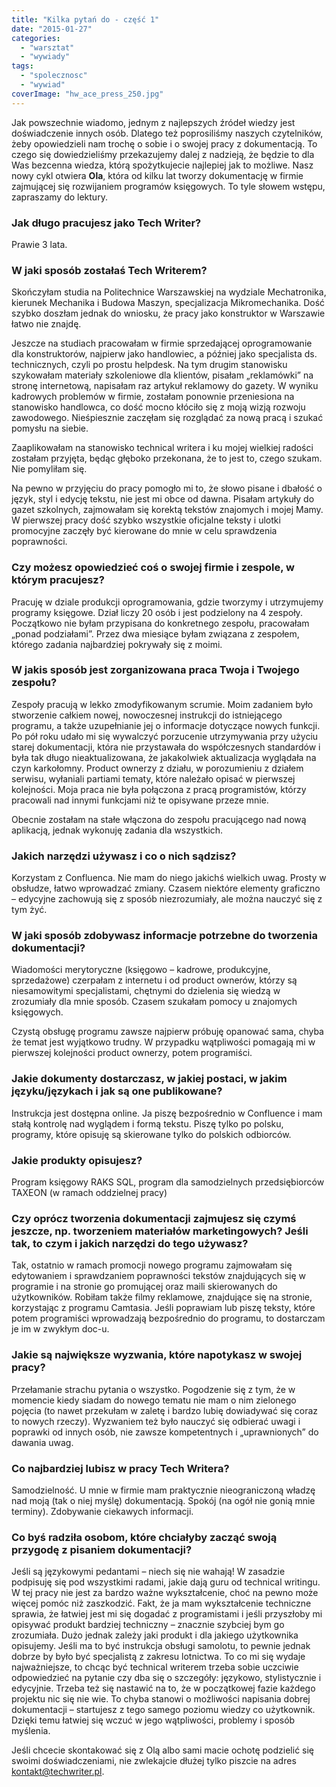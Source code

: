 ```yaml
---
title: "Kilka pytań do - część 1"
date: "2015-01-27"
categories: 
  - "warsztat"
  - "wywiady"
tags: 
  - "spolecznosc"
  - "wywiad"
coverImage: "hw_ace_press_250.jpg"
---
```


Jak powszechnie wiadomo, jednym z najlepszych źródeł wiedzy jest doświadczenie innych osób. Dlatego też poprosiliśmy naszych czytelników, żeby opowiedzieli nam trochę o sobie i o swojej pracy z dokumentacją. To czego się dowiedzieliśmy przekazujemy dalej z nadzieją, że będzie to dla Was bezcenna wiedza, którą spożytkujecie najlepiej jak to możliwe. Nasz nowy cykl otwiera **Ola**, która od kilku lat tworzy dokumentację w firmie zajmującej się rozwijaniem programów księgowych. To tyle słowem wstępu, zapraszamy do lektury.

### Jak długo pracujesz jako Tech Writer?

Prawie 3 lata.

### W jaki sposób zostałaś Tech Writerem?

Skończyłam studia na Politechnice Warszawskiej na wydziale Mechatronika, kierunek Mechanika i Budowa Maszyn, specjalizacja Mikromechanika. Dość szybko doszłam jednak do wniosku, że pracy jako konstruktor w Warszawie łatwo nie znajdę.

Jeszcze na studiach pracowałam w firmie sprzedającej oprogramowanie dla konstruktorów, najpierw jako handlowiec, a później jako specjalista ds. technicznych, czyli po prostu helpdesk. Na tym drugim stanowisku szykowałam materiały szkoleniowe dla klientów, pisałam „reklamówki” na stronę internetową, napisałam raz artykuł reklamowy do gazety. W wyniku kadrowych problemów w firmie, zostałam ponownie przeniesiona na stanowisko handlowca, co dość mocno kłóciło się z moją wizją rozwoju zawodowego. Nieśpiesznie zaczęłam się rozglądać za nową pracą i szukać pomysłu na siebie.

Zaaplikowałam na stanowisko technical writera i ku mojej wielkiej radości zostałam przyjęta, będąc głęboko przekonana, że to jest to, czego szukam. Nie pomyliłam się.

Na pewno w przyjęciu do pracy pomogło mi to, że słowo pisane i dbałość o język, styl i edycję tekstu, nie jest mi obce od dawna. Pisałam artykuły do gazet szkolnych, zajmowałam się korektą tekstów znajomych i mojej Mamy. W pierwszej pracy dość szybko wszystkie oficjalne teksty i ulotki promocyjne zaczęły być kierowane do mnie w celu sprawdzenia poprawności.

### Czy możesz opowiedzieć coś o swojej firmie i zespole, w którym pracujesz?

Pracuję w dziale produkcji oprogramowania, gdzie tworzymy i utrzymujemy programy księgowe. Dział liczy 20 osób i jest podzielony na 4 zespoły. Początkowo nie byłam przypisana do konkretnego zespołu, pracowałam „ponad podziałami”. Przez dwa miesiące byłam związana z zespołem, którego zadania najbardziej pokrywały się z moimi.

### W jakis sposób jest zorganizowana praca Twoja i Twojego zespołu?

Zespoły pracują w lekko zmodyfikowanym scrumie. Moim zadaniem było stworzenie całkiem nowej, nowoczesnej instrukcji do istniejącego programu, a także uzupełnianie jej o informacje dotyczące nowych funkcji. Po pół roku udało mi się wywalczyć porzucenie utrzymywania przy użyciu starej dokumentacji, która nie przystawała do współczesnych standardów i była tak długo nieaktualizowana, że jakakolwiek aktualizacja wyglądała na czyn karkołomny. Product ownerzy z działu, w porozumieniu z działem serwisu, wyłaniali partiami tematy, które należało opisać w pierwszej kolejności. Moja praca nie była połączona z pracą programistów, którzy pracowali nad innymi funkcjami niż te opisywane przeze mnie.

Obecnie zostałam na stałe włączona do zespołu pracującego nad nową aplikacją, jednak wykonuję zadania dla wszystkich.

### Jakich narzędzi używasz i co o nich sądzisz?

Korzystam z Confluenca. Nie mam do niego jakichś wielkich uwag. Prosty w obsłudze, łatwo wprowadzać zmiany. Czasem niektóre elementy graficzno – edycyjne zachowują się z sposób niezrozumiały, ale można nauczyć się z tym żyć.

### W jaki sposób zdobywasz informacje potrzebne do tworzenia dokumentacji?

Wiadomości merytoryczne (księgowo – kadrowe, produkcyjne, sprzedażowe) czerpałam z internetu i od product ownerów, którzy są niesamowitymi specjalistami, chętnymi do dzielenia się wiedzą w zrozumiały dla mnie sposób. Czasem szukałam pomocy u znajomych księgowych.

Czystą obsługę programu zawsze najpierw próbuję opanować sama, chyba że temat jest wyjątkowo trudny. W przypadku wątpliwości pomagają mi w pierwszej kolejności product ownerzy, potem programiści.

### Jakie dokumenty dostarczasz, w jakiej postaci, w jakim języku/językach i jak są one publikowane?

Instrukcja jest dostępna online. Ja piszę bezpośrednio w Confluence i mam stałą kontrolę nad wyglądem i formą tekstu. Piszę tylko po polsku, programy, które opisuję są skierowane tylko do polskich odbiorców.

### Jakie produkty opisujesz?

Program księgowy RAKS SQL, program dla samodzielnych przedsiębiorców TAXEON (w ramach oddzielnej pracy)

### Czy oprócz tworzenia dokumentacji zajmujesz się czymś jeszcze, np. tworzeniem materiałów marketingowych? Jeśli tak, to czym i jakich narzędzi do tego używasz?

Tak, ostatnio w ramach promocji nowego programu zajmowałam się edytowaniem i sprawdzaniem poprawności tekstów znajdujących się w programie i na stronie go promującej oraz maili skierowanych do użytkowników. Robiłam także filmy reklamowe, znajdujące się na stronie, korzystając z programu Camtasia. Jeśli poprawiam lub piszę teksty, które potem programiści wprowadzają bezpośrednio do programu, to dostarczam je im w zwykłym doc-u.

### Jakie są największe wyzwania, które napotykasz w swojej pracy?

Przełamanie strachu pytania o wszystko. Pogodzenie się z tym, że w momencie kiedy siadam do nowego tematu nie mam o nim zielonego pojęcia (to nawet przekułam w zaletę i bardzo lubię dowiadywać się coraz to nowych rzeczy). Wyzwaniem też było nauczyć się odbierać uwagi i poprawki od innych osób, nie zawsze kompetentnych i „uprawnionych” do dawania uwag.

### Co najbardziej lubisz w pracy Tech Writera?

Samodzielność. U mnie w firmie mam praktycznie nieograniczoną władzę nad moją (tak o niej myślę) dokumentacją. Spokój (na ogół nie gonią mnie terminy). Zdobywanie ciekawych informacji.

### Co byś radziła osobom, które chciałyby zacząć swoją przygodę z pisaniem dokumentacji?

Jeśli są językowymi pedantami – niech się nie wahają! W zasadzie podpisuję się pod wszystkimi radami, jakie dają guru od technical writingu. W tej pracy nie jest za bardzo ważne wykształcenie, choć na pewno może więcej pomóc niż zaszkodzić. Fakt, że ja mam wykształcenie techniczne sprawia, że łatwiej jest mi się dogadać z programistami i jeśli przyszłoby mi opisywać produkt bardziej techniczny – znacznie szybciej bym go zrozumiała. Dużo jednak zależy jaki produkt i dla jakiego użytkownika opisujemy. Jeśli ma to być instrukcja obsługi samolotu, to pewnie jednak dobrze by było być specjalistą z zakresu lotnictwa. To co mi się wydaje najważniejsze, to chcąc być technical writerem trzeba sobie uczciwie odpowiedzieć na pytanie czy dba się o szczegóły: językowo, stylistycznie i edycyjnie. Trzeba też się nastawić na to, że w początkowej fazie każdego projektu nic się nie wie. To chyba stanowi o możliwości napisania dobrej dokumentacji – startujesz z tego samego poziomu wiedzy co użytkownik. Dzięki temu łatwiej się wczuć w jego wątpliwości, problemy i sposób myślenia.

Jeśli chcecie skontakować się z Olą albo sami macie ochotę podzielić się swoimi doświadczeniami, nie zwlekajcie dłużej tylko piszcie na adres [kontakt@techwriter.pl](mailto:kontakt@techwriter.pl).
